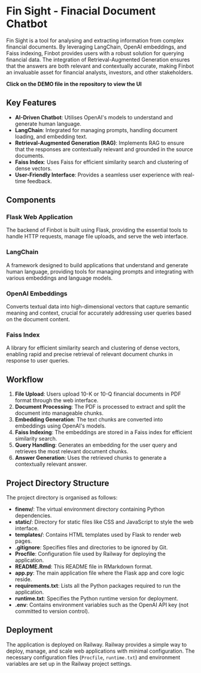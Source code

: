 # Fin Sight - Finacial Document Chatbot
Fin Sight is a tool for analysing and extracting information from complex financial documents. By leveraging LangChain, OpenAI embeddings, and Faiss indexing, Finbot provides users with a robust solution for querying financial data. The integration of Retrieval-Augmented Generation ensures that the answers are both relevant and contextually accurate, making Finbot an invaluable asset for financial analysts, investors, and other stakeholders.



**Click on the DEMO file in the repository to view the UI**


## Key Features
- **AI-Driven Chatbot**: Utilises OpenAI's models to understand and generate human language.
- **LangChain**: Integrated for managing prompts, handling document loading, and embedding text.
- **Retrieval-Augmented Generation (RAG)**: Implements RAG to ensure that the responses are contextually relevant and grounded in the source documents.
- **Faiss Index**: Uses Faiss for efficient similarity search and clustering of dense vectors.
- **User-Friendly Interface**: Provides a seamless user experience with real-time feedback.

## Components

### Flask Web Application
The backend of Finbot is built using Flask, providing the essential tools to handle HTTP requests, manage file uploads, and serve the web interface.

### LangChain
A framework designed to build applications that understand and generate human language, providing tools for managing prompts and integrating with various embeddings and language models.

### OpenAI Embeddings
Converts textual data into high-dimensional vectors that capture semantic meaning and context, crucial for accurately addressing user queries based on the document content.

### Faiss Index
A library for efficient similarity search and clustering of dense vectors, enabling rapid and precise retrieval of relevant document chunks in response to user queries.

## Workflow

1. **File Upload**: Users upload 10-K or 10-Q financial documents in PDF format through the web interface.
2. **Document Processing**: The PDF is processed to extract and split the document into manageable chunks.
3. **Embedding Generation**: The text chunks are converted into embeddings using OpenAI's models.
4. **Faiss Indexing**: The embeddings are stored in a Faiss index for efficient similarity search.
5. **Query Handling**: Generates an embedding for the user query and retrieves the most relevant document chunks.
6. **Answer Generation**: Uses the retrieved chunks to generate a contextually relevant answer.

## Project Directory Structure

The project directory is organised as follows:

- **finenv/**: The virtual environment directory containing Python dependencies.
- **static/**: Directory for static files like CSS and JavaScript to style the web interface.
- **templates/**: Contains HTML templates used by Flask to render web pages.
- **.gitignore**: Specifies files and directories to be ignored by Git.
- **Procfile**: Configuration file used by Railway for deploying the application.
- **README.Rmd**: This README file in RMarkdown format.
- **app.py**: The main application file where the Flask app and core logic reside.
- **requirements.txt**: Lists all the Python packages required to run the application.
- **runtime.txt**: Specifies the Python runtime version for deployment.
- **.env**: Contains environment variables such as the OpenAI API key (not committed to version control).


## Deployment

The application is deployed on Railway. Railway provides a simple way to deploy, manage, and scale web applications with minimal configuration. The necessary configuration files (`Procfile`, `runtime.txt`) and environment variables are set up in the Railway project settings.






